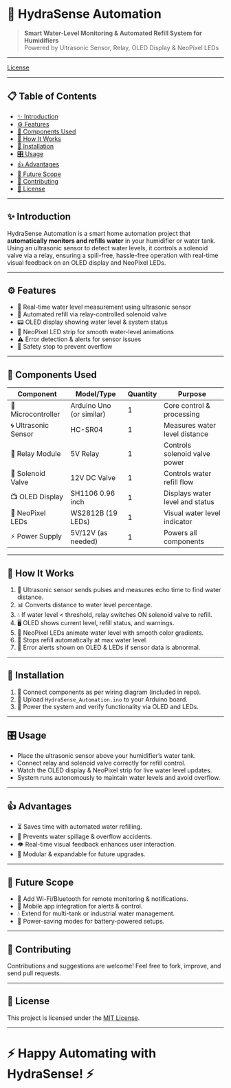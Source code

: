 # 🚰 HydraSense Automation

> **Smart Water-Level Monitoring & Automated Refill System for Humidifiers**  
> Powered by Ultrasonic Sensor, Relay, OLED Display & NeoPixel LEDs  

---

[License](https://img.shields.io/badge/license-MIT-blue.svg)

---

## 📋 Table of Contents  
- [✨ Introduction](#-introduction)  
- [⚙️ Features](#-features)  
- [🧩 Components Used](#-components-used)  
- [🔧 How It Works](#-how-it-works)  
- [🚀 Installation](#-installation)  
- [🎛️ Usage](#-usage)  
- [👍 Advantages](#-advantages)  
- [🔮 Future Scope](#-future-scope)  
- [🤝 Contributing](#-contributing)  
- [📄 License](#-license)  

---

## ✨ Introduction  
HydraSense Automation is a smart home automation project that **automatically monitors and refills water** in your humidifier or water tank. Using an ultrasonic sensor to detect water levels, it controls a solenoid valve via a relay, ensuring a spill-free, hassle-free operation with real-time visual feedback on an OLED display and NeoPixel LEDs.

---

## ⚙️ Features  
- 🌊 Real-time water level measurement using ultrasonic sensor  
- 🔄 Automated refill via relay-controlled solenoid valve  
- 📟 OLED display showing water level & system status  
- 🌈 NeoPixel LED strip for smooth water-level animations  
- ⚠️ Error detection & alerts for sensor issues  
- 🛑 Safety stop to prevent overflow  

---

## 🧩 Components Used  

| Component          | Model/Type           | Quantity | Purpose                             |  
|--------------------|----------------------|----------|-----------------------------------|  
| 🧠 Microcontroller  | Arduino Uno (or similar) | 1        | Core control & processing          |  
| 🌀 Ultrasonic Sensor | HC-SR04               | 1        | Measures water level distance       |  
| 🔌 Relay Module     | 5V Relay              | 1        | Controls solenoid valve power       |  
| 🚰 Solenoid Valve   | 12V DC Valve          | 1        | Controls water refill flow          |  
| 📺 OLED Display     | SH1106 0.96 inch      | 1        | Displays water level and status     |  
| 🌈 NeoPixel LEDs    | WS2812B (19 LEDs)     | 1        | Visual water level indicator        |  
| ⚡ Power Supply     | 5V/12V (as needed)    | 1        | Powers all components               |  

---

## 🔧 How It Works  
1. 📏 Ultrasonic sensor sends pulses and measures echo time to find water distance.  
2. 📊 Converts distance to water level percentage.  
3. 💧 If water level < threshold, relay switches ON solenoid valve to refill.  
4. 🖥 OLED shows current level, refill status, and warnings.  
5. 🌈 NeoPixel LEDs animate water level with smooth color gradients.  
6. 🛑 Stops refill automatically at max water level.  
7. 🚨 Error alerts shown on OLED & LEDs if sensor data is abnormal.  

---

## 🚀 Installation  
1. 🔗 Connect components as per wiring diagram (included in repo).  
2. 💾 Upload `HydraSense_Automation.ino` to your Arduino board.  
3. 🔌 Power the system and verify functionality via OLED and LEDs.  

---

## 🎛️ Usage  
- Place the ultrasonic sensor above your humidifier’s water tank.  
- Connect relay and solenoid valve correctly for refill control.  
- Watch the OLED display & NeoPixel strip for live water level updates.  
- System runs autonomously to maintain water levels and avoid overflow.  

---

## 👍 Advantages  
- ⏳ Saves time with automated water refilling.  
- 🚫 Prevents water spillage & overflow accidents.  
- 👁 Real-time visual feedback enhances user interaction.  
- 🔄 Modular & expandable for future upgrades.  

---

## 🔮 Future Scope  
- 📡 Add Wi-Fi/Bluetooth for remote monitoring & notifications.  
- 📱 Mobile app integration for alerts & control.  
- 💧 Extend for multi-tank or industrial water management.  
- 🔋 Power-saving modes for battery-powered setups.  

---

## 🤝 Contributing  
Contributions and suggestions are welcome! Feel free to fork, improve, and send pull requests.  

---

## 📄 License  
This project is licensed under the [MIT License](LICENSE).  

---

# ⚡ Happy Automating with HydraSense! ⚡
